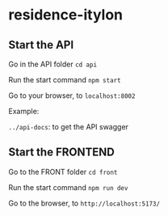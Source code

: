# residence-itylon

## Start the API

Go in the API folder
`cd api`

Run the start command
`npm start`

Go to your browser, to `localhost:8002`

Example:

`../api-docs`: to get the API swagger

## Start the FRONTEND

Go to the FRONT folder
`cd front`

Run the start command
`npm run dev`

Go to the browser, to `http://localhost:5173/`
